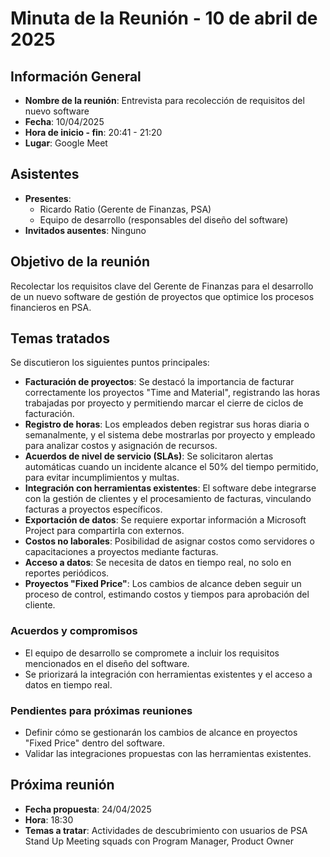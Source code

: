 # Minuta de la Reunión - 10 de abril de 2025

## **Información General**

- **Nombre de la reunión**: Entrevista para recolección de requisitos del nuevo software
- **Fecha**: 10/04/2025
- **Hora de inicio - fin**: 20:41 - 21:20
- **Lugar**: Google Meet

## **Asistentes**

- **Presentes**:
  - Ricardo Ratio (Gerente de Finanzas, PSA)
  - Equipo de desarrollo (responsables del diseño del software)
- **Invitados ausentes**: Ninguno

## **Objetivo de la reunión**

Recolectar los requisitos clave del Gerente de Finanzas para el desarrollo de un nuevo software de gestión de proyectos que optimice los procesos financieros en PSA.

## **Temas tratados**

Se discutieron los siguientes puntos principales:

- **Facturación de proyectos**: Se destacó la importancia de facturar correctamente los proyectos "Time and Material", registrando las horas trabajadas por proyecto y permitiendo marcar el cierre de ciclos de facturación.
- **Registro de horas**: Los empleados deben registrar sus horas diaria o semanalmente, y el sistema debe mostrarlas por proyecto y empleado para analizar costos y asignación de recursos.
- **Acuerdos de nivel de servicio (SLAs)**: Se solicitaron alertas automáticas cuando un incidente alcance el 50% del tiempo permitido, para evitar incumplimientos y multas.
- **Integración con herramientas existentes**: El software debe integrarse con la gestión de clientes y el procesamiento de facturas, vinculando facturas a proyectos específicos.
- **Exportación de datos**: Se requiere exportar información a Microsoft Project para compartirla con externos.
- **Costos no laborales**: Posibilidad de asignar costos como servidores o capacitaciones a proyectos mediante facturas.
- **Acceso a datos**: Se necesita de datos en tiempo real, no solo en reportes periódicos.
- **Proyectos "Fixed Price"**: Los cambios de alcance deben seguir un proceso de control, estimando costos y tiempos para aprobación del cliente.

### **Acuerdos y compromisos**

- El equipo de desarrollo se compromete a incluir los requisitos mencionados en el diseño del software.
- Se priorizará la integración con herramientas existentes y el acceso a datos en tiempo real.

### **Pendientes para próximas reuniones**

- Definir cómo se gestionarán los cambios de alcance en proyectos "Fixed Price" dentro del software.
- Validar las integraciones propuestas con las herramientas existentes.

## **Próxima reunión**

- **Fecha propuesta**: 24/04/2025
- **Hora**: 18:30
- **Temas a tratar**: Actividades de descubrimiento con usuarios de PSA Stand Up Meeting squads con Program Manager, Product Owner